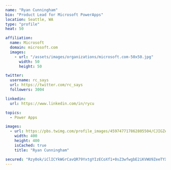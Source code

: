 ```yaml
---
name: "Ryan Cunningham"
bio: "Product Lead for Microsoft PowerApps"
location: Seattle, WA
type: "profile"
heat: 50

affiliation:
  name: Microsoft
  domain: microsoft.com
  images:
    - url: "/assets/images/organizations/microsoft.com-50x50.jpg"
      width: 50
      height: 50

twitter:
  username: rc_says
  url: https://twitter.com/rc_says
  followers: 3004

linkedin:
  url: https://www.linkedin.com/in/rycu

topics:
  - Power Apps

images:
  - url: https://pbs.twimg.com/profile_images/459747717862805504/CJIGZejd_400x400.png
    width: 400
    height: 400
    isCached: true
    title: "Ryan Cunningham"

secured: "Rzy0ok/iClICYkWGrCavQR79YxtgYIzECoXf1+0sZ3wfwgbE2iKVWU9ZeeTYXCG32QaxX9aEXrZe+H2/i50PhrgFRQ23CQDeSIcu2Zu7qHae2sZZTNHpI2r9bRLguC1r8HBEuuYeOx+e+f8PhjPEV8dMp1y2eWRrxbI1weqJntRVqv7wJVHWLJhOJkSj6/WbjPf94T0fgt60KeqmxnGP+mvPNwX1k7LDrwwwz78LpogyW1o3hrNOPDzvsy4BNBKedf8imztKKcllmSdiWTlPBlS2Vn7Epjhce/Ly59aviUZWBs+1kASEFNSE//5eEfuRCU6/VDbZhEEF/18jQplBz3vqLODNnIEkPgl0SdvrTJZuCQ4rCxMFr0hSt7KTVbRZMe0ouhprDKM/VyTypug2Tp2W1Q0to5FOWgkpudBnbUc=;b1lUEybO3/SRWw9QgZLadQ=="
---
```


